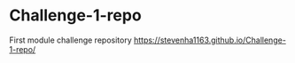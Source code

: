 # Challenge-1-repo
First module challenge repository
https://stevenha1163.github.io/Challenge-1-repo/
